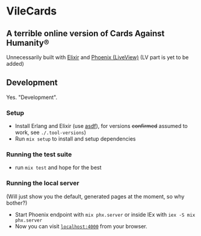 # VileCards
## A terrible online version of Cards Against Humanity®

Unnecessarily built with [Elixir](https://elixir-lang.org) and [Phoenix (LiveView)](https://www.phoenixframework.org) (LV part is yet to be added)

## Development

Yes. "Development". 

### Setup

  * Install Erlang and Elixir (use [asdf](https://asdf-vm.com)), for versions ~~confirmed~~ assumed to work, see `./.tool-versions`)
  * Run `mix setup` to install and setup dependencies

### Running the test suite

  * run `mix test` and hope for the best

### Running the local server 

(Will just show you the default, generated pages at the moment, so why bother?)

  * Start Phoenix endpoint with `mix phx.server` or inside IEx with `iex -S mix phx.server`
  * Now you can visit [`localhost:4000`](http://localhost:4000) from your browser.

